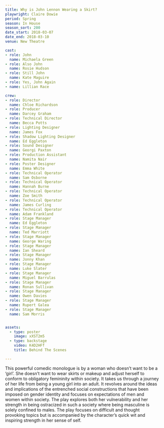 ```yaml
---
title: Why is John Lennon Wearing a Skirt?
playwright: Claire Dowie
period: Spring
season: In House
season_sort: 200
date_start: 2018-03-07
date_end: 2018-03-10
venue: New Theatre

cast:
- role: John
  name: Michaela Green
- role: Also John
  name: Rosie Hudson
- role: Still John
  name: Kate Maguire
- role: Yes, John Again
- name: Lillian Race

crew:
- role: Director
  name: Chloe Richardson
- role: Producer
  name: Darcey Graham
- role: Technical Director
  name: Becca Potts
- role: Lighting Designer
  name: James Fox
- role: Shadow Lighting Designer
  name: Ed Eggleton
- role: Sound Designer
  name: Georgi Paxton
- role: Production Assistant
  name: Namita Nair
- role: Poster Designer
  name: Emma White
- role: Technical Operator
  name: Sam Osborne
- role: Technical Operator
  name: Hannah Burne
- role: Technical Operator
  name: Zoe Smith
- role: Technical Operator
  name: James Curling
- role: Technical Operator
  name: Adam Frankland
- role: Stage Manager
  name: Ed Eggleton
- role: Stage Manager
  name: Ted Marriott
- role: Stage Manager
  name: George Waring
- role: Stage Manager
  name: Ian Sheard
- role: Stage Manager
  name: Jonny Khan
- role: Stage Manager
  name: Luke Slater
- role: Stage Manager
  name: Miguel Barrulas
- role: Stage Manager
  name: Ronan Sullivan
- role: Stage Manager
  name: Owen Davies
- role: Stage Manager
  name: Rupert Galea
- role: Stage Manager
  name: Sam Morris


assets:
  - type: poster
    image: xXST2m5
  - type: backstage
    video: K4D2HFf
    title: Behind The Scenes

---
```


This powerful comedic monologue is by a woman who doesn’t want to be a ‘girl’. She doesn’t want to wear skirts or makeup and adjust herself to conform to obligatory femininity within society. It takes us through a journey of her life from being a young girl into an adult. It revolves around the ideas and implications of the entrenched social constructions that have been imposed on gender identity and focuses on expectations of men and women within society. The play explores both her vulnerability and her strength in being ostracized in such a society where being masculine is solely confined to males. The play focuses on difficult and thought provoking topics but is accompanied by the character’s quick wit and inspiring strength in her sense of self.
